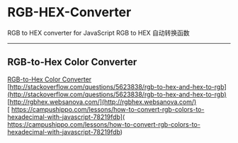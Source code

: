 # RGB-HEX-Converter
RGB to HEX converter for JavaScript RGB to HEX 自动转换函数

***

## RGB-to-Hex Color Converter
[RGB-to-Hex Color Converter](https://github.com/ufo-github/rgbHex/blob/master/RGB-to-Hex.js)
[http://stackoverflow.com/questions/5623838/rgb-to-hex-and-hex-to-rgb](http://stackoverflow.com/questions/5623838/rgb-to-hex-and-hex-to-rgb)  
[http://rgbhex.websanova.com/](http://rgbhex.websanova.com/)  
[ https://campushippo.com/lessons/how-to-convert-rgb-colors-to-hexadecimal-with-javascript-78219fdb]( https://campushippo.com/lessons/how-to-convert-rgb-colors-to-hexadecimal-with-javascript-78219fdb)  
